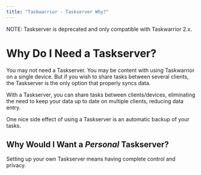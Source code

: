 ```yaml
---
title: "Taskwarrior - Taskserver Why?"
---
```


NOTE: Taskserver is deprecated and only compatible with Taskwarrior 2.x.

# Why Do I Need a Taskserver?

You may not need a Taskserver.
You may be content with using Taskwarrior on a single device.
But if you wish to share tasks between several clients, the Taskserver is the only option that properly syncs data.

With a Taskserver, you can share tasks between clients/devices, eliminating the need to keep your data up to date on multiple clients, reducing data entry.

One nice side effect of using a Taskserver is an automatic backup of your tasks.

## Why Would I Want a *Personal* Taskserver?

Setting up your own Taskserver means having complete control and privacy.
